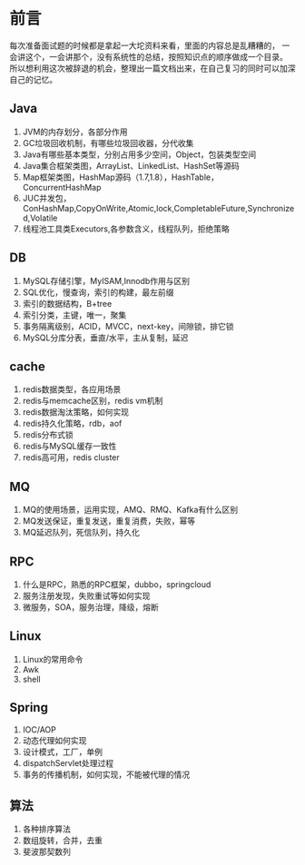 # 前言
每次准备面试题的时候都是拿起一大坨资料来看，里面的内容总是乱糟糟的，
一会讲这个，一会讲那个，没有系统性的总结，按照知识点的顺序做成一个目录。
所以想利用这次被辞退的机会，整理出一篇文档出来，在自己复习的同时可以加深自己的记忆。

## Java
1. JVM的内存划分，各部分作用
2. GC垃圾回收机制，有哪些垃圾回收器，分代收集
3. Java有哪些基本类型，分别占用多少空间，Object，包装类型空间 
4. Java集合框架类图，ArrayList、LinkedList、HashSet等源码
5. Map框架类图，HashMap源码（1.7,1.8），HashTable，ConcurrentHashMap
6. JUC并发包，ConHashMap,CopyOnWrite,Atomic,lock,CompletableFuture,Synchronized,Volatile
7. 线程池工具类Executors,各参数含义，线程队列，拒绝策略

## DB
1. MySQL存储引擎，MyISAM,Innodb作用与区别
2. SQL优化，慢查询，索引的构建，最左前缀
3. 索引的数据结构，B+tree
4. 索引分类，主键，唯一，聚集
5. 事务隔离级别，ACID，MVCC，next-key，间隙锁，排它锁
6. MySQL分库分表，垂直/水平，主从复制，延迟

## cache
1. redis数据类型，各应用场景
2. redis与memcache区别，redis vm机制
3. redis数据淘汰策略，如何实现
4. redis持久化策略，rdb，aof
5. redis分布式锁
6. redis与MySQL缓存一致性
7. redis高可用，redis cluster

## MQ
1. MQ的使用场景，运用实现，AMQ、RMQ、Kafka有什么区别
2. MQ发送保证，重复发送，重复消费，失败，幂等
3. MQ延迟队列，死信队列，持久化

## RPC
1. 什么是RPC，熟悉的RPC框架，dubbo，springcloud
2. 服务注册发现，失败重试等如何实现
3. 微服务，SOA，服务治理，降级，熔断

## Linux
1. Linux的常用命令
2. Awk
3. shell

## Spring
1. IOC/AOP
2. 动态代理如何实现
3. 设计模式，工厂，单例
4. dispatchServlet处理过程
5. 事务的传播机制，如何实现，不能被代理的情况

## 算法
1. 各种排序算法
2. 数组旋转，合并，去重
3. 斐波那契数列
